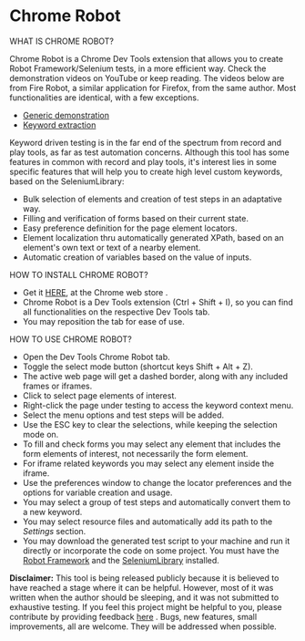Chrome Robot
=========

WHAT IS CHROME ROBOT?

Chrome Robot is a Chrome Dev Tools extension that allows you to create Robot Framework/Selenium tests, in a more efficient way.
Check the demonstration videos on YouTube or keep reading. The videos below are from Fire Robot, a similar application for Firefox, from the same author. Most functionalities are identical, with a few exceptions.
<ul>
<li><a href='http://youtu.be/uzRwY6xkTC0' target='_blank'>Generic demonstration</a></li>
<li><a href='https://www.youtube.com/watch?v=-yNYXSyOCKg' target='_blank'>Keyword extraction</a></li>
</ul>

Keyword driven testing is in the far end of the spectrum from record and play tools, as far as test automation concerns. 
Although this tool has some features in common with record and play tools, it's interest lies in some specific features that will help you to create high level custom keywords, based on the SeleniumLibrary:
- Bulk selection of elements and creation of test steps in an adaptative way.
- Filling and verification of forms based on their current state.
- Easy preference definition for the page element locators.
- Element localization thru automatically generated XPath, based on an element's own text or text of a nearby element.
- Automatic creation of variables based on the value of inputs.


HOW TO INSTALL CHROME ROBOT?

- Get it <a href='https://chrome.google.com/webstore/detail/chrome-robot/dihdbpkpgdkioobahfpnkondnekhbmlo' target='_blank'>HERE</a>, at the Chrome web store .
- Chrome Robot is a Dev Tools extension (Ctrl + Shift + I), so you can find all functionalities on the respective Dev Tools tab.
- You may reposition the tab for ease of use.


HOW TO USE CHROME ROBOT?
- Open the Dev Tools Chrome Robot tab.
- Toggle the select mode button (shortcut keys Shift + Alt + Z).
- The active web page will get a dashed border, along with any included frames or iframes.
- Click to select page elements of interest.
- Right-click the page under testing to access the keyword context menu.
- Select the menu options and test steps will be added.
- Use the ESC key to clear the selections, while keeping the selection mode on.
- To fill and check forms you may select any element that includes the form elements of interest, not necessarily the form element.
- For iframe related keywords you may select any element inside the iframe.
- Use the preferences window to change the locator preferences and the options for variable creation and usage.
- You may select a group of test steps and automatically convert them to a new keyword.
- You may select resource files and automatically add its path to the *Settings* section.
- You may download the generated test script to your machine and run it directly or incorporate the code on some project. You must have the <a href='http://robotframework.org/robotframework/latest/RobotFrameworkUserGuide.html#installation-instructions' target='_blank'>Robot Framework</a> and the <a href='https://github.com/robotframework/SeleniumLibrary#installation' target='_blank'>SeleniumLibrary</a> installed.


<strong>Disclaimer:</strong> This tool is being released publicly because it is believed to have reached a stage where it can be helpful. However, most of it was written when the author should be sleeping, and it was not submitted to exhaustive testing.
If you feel this project might be helpful to you, please contribute by providing feedback <a href='https://github.com/joao-carloto/ChromeRobot/issues' target='_blank'>here</a> . 
Bugs, new features, small improvements, all are welcome. They will be addressed when possible.
